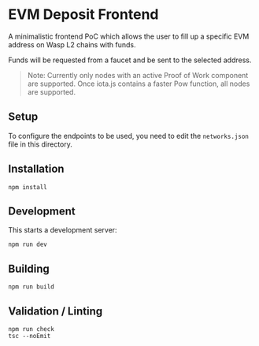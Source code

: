 # EVM Deposit Frontend

A minimalistic frontend PoC which allows the user to fill up a specific EVM address on Wasp L2 chains with funds.

Funds will be requested from a faucet and be sent to the selected address.

> Note: Currently only nodes with an active Proof of Work component are supported. Once iota.js contains a faster Pow function, all nodes are supported.

## Setup

To configure the endpoints to be used, you need to edit the `networks.json` file in this directory.

## Installation
```
npm install
```

## Development

This starts a development server:

```
npm run dev
```

## Building

```
npm run build
```

## Validation / Linting

```
npm run check
tsc --noEmit
```